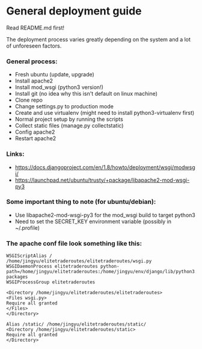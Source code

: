 # General deployment guide

Read README.md first!

The deployment process varies greatly depending on the system and a lot of unforeseen factors.

### General process:

- Fresh ubuntu (update, upgrade)
- Install apache2
- Install mod_wsgi (python3 version!)
- Install git (no idea why this isn't default on linux machine)
- Clone repo
- Change settings.py to production mode
- Create and use virtualenv (might need to install python3-virtualenv first)
- Normal project setup by running the scripts
- Collect static files (manage.py collectstatic)
- Config apache2
- Restart apache2

### Links:

- https://docs.djangoproject.com/en/1.8/howto/deployment/wsgi/modwsgi/
- https://launchpad.net/ubuntu/trusty/+package/libapache2-mod-wsgi-py3

### Some important thing to note (for ubuntu/debian):

- Use libapache2-mod-wsgi-py3 for the mod_wsgi build to target python3
- Need to set the SECRET_KEY environment variable (possibly in ~/.profile)

### The apache conf file look something like this:

    WSGIScriptAlias / /home/jingyu/elitetraderoutes/elitetraderoutes/wsgi.py
    WSGIDaemonProcess elitetraderoutes python-path=/home/jingyu/elitetraderoutes:/home/jingyu/env/django/lib/python3.4/site-packages
    WSGIProcessGroup elitetraderoutes
    
    <Directory /home/jingyu/elitetraderoutes/elitetraderoutes>
    <Files wsgi.py>
    Require all granted
    </Files>
    </Directory>
    
    Alias /static/ /home/jingyu/elitetraderoutes/static/
    <Directory /home/jingyu/elitetraderoutes/static>
    Require all granted
    </Directory>
